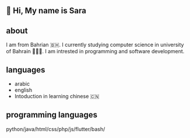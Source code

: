 👋 Hi, My name is Sara
-

about
-
I am from Bahrian 🇧🇭. I currently studying computer science in university of Bahrain 👩🏻‍💻. I am intrested in programming and software development.

languages 
-
- arabic 
- english 
- Intoduction in learning chinese 🇨🇳

programming languages
-
python/java/html/css/php/js/flutter/bash/

